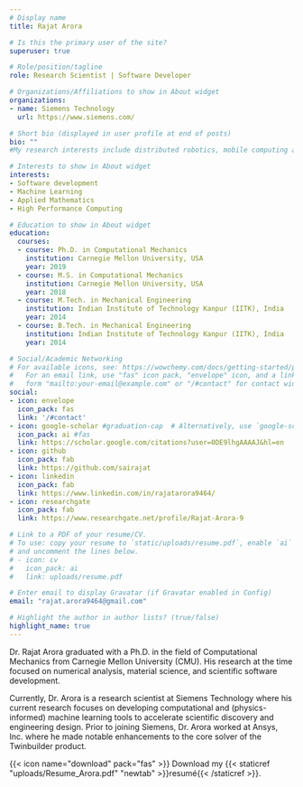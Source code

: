 ```yaml
---
# Display name
title: Rajat Arora

# Is this the primary user of the site?
superuser: true

# Role/position/tagline
role: Research Scientist | Software Developer

# Organizations/Affiliations to show in About widget
organizations:
- name: Siemens Technology
  url: https://www.siemens.com/

# Short bio (displayed in user profile at end of posts)
bio: ""
#My research interests include distributed robotics, mobile computing and programmable matter.

# Interests to show in About widget
interests:
- Software development
- Machine Learning
- Applied Mathematics
- High Performance Computing

# Education to show in About widget
education:
  courses:
  - course: Ph.D. in Computational Mechanics
    institution: Carnegie Mellon University, USA
    year: 2019
  - course: M.S. in Computational Mechanics
    institution: Carnegie Mellon University, USA
    year: 2018
  - course: M.Tech. in Mechanical Engineering
    institution: Indian Institute of Technology Kanpur (IITK), India
    year: 2014
  - course: B.Tech. in Mechanical Engineering
    institution: Indian Institute of Technology Kanpur (IITK), India
    year: 2014

# Social/Academic Networking
# For available icons, see: https://wowchemy.com/docs/getting-started/page-builder/#icons
#   For an email link, use "fas" icon pack, "envelope" icon, and a link in the
#   form "mailto:your-email@example.com" or "/#contact" for contact widget.
social:
- icon: envelope
  icon_pack: fas
  link: '/#contact'
- icon: google-scholar #graduation-cap  # Alternatively, use `google-scholar` icon from `ai` icon pack
  icon_pack: ai #fas
  link: https://scholar.google.com/citations?user=0DE9lhgAAAAJ&hl=en
- icon: github
  icon_pack: fab
  link: https://github.com/sairajat
- icon: linkedin
  icon_pack: fab
  link: https://www.linkedin.com/in/rajatarora9464/
- icon: researchgate
  icon_pack: fab
  link: https://www.researchgate.net/profile/Rajat-Arora-9

# Link to a PDF of your resume/CV.
# To use: copy your resume to `static/uploads/resume.pdf`, enable `ai` icons in `params.toml`, 
# and uncomment the lines below.
# - icon: cv
#   icon_pack: ai
#   link: uploads/resume.pdf

# Enter email to display Gravatar (if Gravatar enabled in Config)
email: "rajat.arora9464@gmail.com"

# Highlight the author in author lists? (true/false)
highlight_name: true
---
```

Dr. Rajat Arora graduated with a Ph.D. in the field of Computational Mechanics from Carnegie Mellon University (CMU). His research at the time focused on numerical analysis, material science, and scientific software development. 

Currently, Dr. Arora is a research scientist at Siemens Technology where his current research focuses on developing computational and (physics-informed) machine learning tools to accelerate scientific discovery and engineering design. Prior to joining Siemens, Dr. Arora worked at Ansys, Inc. where he made notable enhancements to the core solver of the Twinbuilder product.

<!-- His interests involve developming high performance computing softwares. -->

<!-- He leads the Robotic Neurobiology group, which develops self-reconfiguring robots, systems of self-organizing robots, and mobile sensor networks. -->

<!-- Lorem ipsum dolor sit amet, consectetur adipiscing elit. Sed neque elit, tristique placerat feugiat ac, facilisis vitae arcu. Proin eget egestas augue. Praesent ut sem nec arcu pellentesque aliquet. Duis dapibus diam vel metus tempus vulputate. -->

{{< icon name="download" pack="fas" >}} Download my {{< staticref "uploads/Resume_Arora.pdf" "newtab" >}}resumé{{< /staticref >}}.
